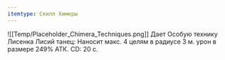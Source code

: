 ```yaml
---
itemtype: Скилл Химеры
---
```

![[Temp/Placeholder_Chimera_Techniques.png]]
Дает Особую технику Лисенка Лисий танец: Наносит макс. 4 целям в радиусе 3 м. урон в размере 249% АТК. CD: 20 с.
